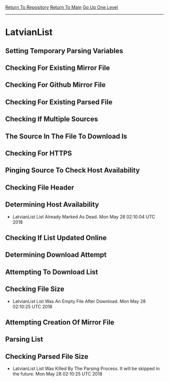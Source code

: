 [Return To Repository](https://github.com/deathbybandaid/piholeparser/)
[Return To Main](https://github.com/deathbybandaid/piholeparser/blob/master/RecentRunLogs/Mainlog.md)
[Go Up One Level](https://github.com/deathbybandaid/piholeparser/blob/master/RecentRunLogs/TopLevelScripts/30-Processing-External-Blacklists.md)
____________________________________
# LatvianList
## Setting Temporary Parsing Variables
## Checking For Existing Mirror File
## Checking For Github Mirror File
## Checking For Existing Parsed File
## Checking If Multiple Sources
## The Source In The File To Download Is
## Checking For HTTPS
## Pinging Source To Check Host Availability
## Checking File Header
## Determining Host Availability
* LatvianList List Already Marked As Dead. Mon May 28 02:10:04 UTC 2018
## Checking If List Updated Online
## Determining Download Attempt
## Attempting To Download List
## Checking File Size
* LatvianList List Was An Empty File After Download. Mon May 28 02:10:25 UTC 2018
## Attempting Creation Of Mirror File
## Parsing List
## Checking Parsed File Size
* LatvianList List Was Killed By The Parsing Process. It will be skipped in the future. Mon May 28 02:10:25 UTC 2018
